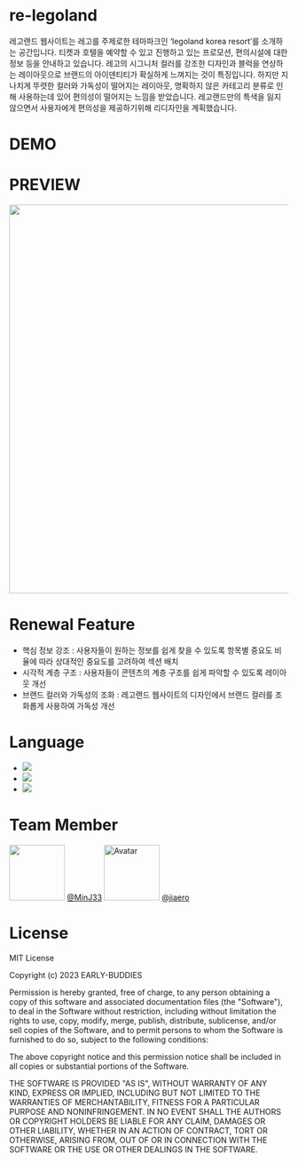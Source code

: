 # re-legoland
레고랜드 웹사이트는 레고를 주제로한 테마파크인 ‘legoland korea resort’를 소개하는 공간입니다. 티켓과 호텔을 예약할 수 있고 진행하고 있는 프로모션, 편의시설에 대한 정보 등을 안내하고 있습니다. 레고의 시그니처 컬러를 강조한 디자인과 블럭을 연상하는 레이아웃으로 브랜드의 아이덴티티가 확실하게 느껴지는 것이 특징입니다. 하지만 지나치게 뚜렷한 컬러와 가독성이 떨어지는 레이아웃, 명확하지 않은 카테고리 분류로 인해 사용하는데 있어 편의성이 떨어지는 느낌을 받았습니다. 레고랜드만의 특색을 잃지 않으면서 사용자에게 편의성을 제공하기위해 리디자인을 계획했습니다.

# DEMO


# PREVIEW
<img src="https://velog.velcdn.com/images/erica990604/post/f56a51ef-9eb8-45e5-8dfe-fe287f229713/image.png" width="700"/>

# Renewal Feature
- 핵심 정보 강조 : 사용자들이 원하는 정보를 쉽게 찾을 수 있도록 항목별 중요도 비율에 따라 상대적인 중요도를 고려하여 섹션 배치
- 시각적 계층 구조 : 사용자들이 콘텐츠의 계층 구조를 쉽게 파악할 수 있도록 레이아웃 개선
- 브랜드 컬러와 가독성의 조화 : 레고랜드 웹사이트의 디자인에서 브랜드 컬러를 조화롭게 사용하여 가독성 개선


# Language
- <img src="http://img.shields.io/badge/HTML5-E34F26?style=for-the-badge&logo=html5&logoColor=white">
- <img src="http://img.shields.io/badge/CSS3-1572B6?style=for-the-badge&logo=css3&logoColor=white">
- <img src="http://img.shields.io/badge/JAVASCRIPT-F7DF1E?style=for-the-badge&logo=javascript&logoColor=white">


# Team Member
<img src="https://avatars.githubusercontent.com/MinJ33" width="100" style="max-width: 100%;"> 
<a href="https://github.com/MinJ33">@MinJ33</a> 

<img style="height:auto;" alt="Avatar" src="https://avatars.githubusercontent.com/u/104992286?v=4" width="100" style="max-width: 100%;">
<a href="https://github.com/jiaero">@jiaero</a>

# License
MIT License

Copyright (c) 2023 EARLY-BUDDIES

Permission is hereby granted, free of charge, to any person obtaining a copy
of this software and associated documentation files (the "Software"), to deal
in the Software without restriction, including without limitation the rights
to use, copy, modify, merge, publish, distribute, sublicense, and/or sell
copies of the Software, and to permit persons to whom the Software is
furnished to do so, subject to the following conditions:

The above copyright notice and this permission notice shall be included in all
copies or substantial portions of the Software.

THE SOFTWARE IS PROVIDED "AS IS", WITHOUT WARRANTY OF ANY KIND, EXPRESS OR
IMPLIED, INCLUDING BUT NOT LIMITED TO THE WARRANTIES OF MERCHANTABILITY,
FITNESS FOR A PARTICULAR PURPOSE AND NONINFRINGEMENT. IN NO EVENT SHALL THE
AUTHORS OR COPYRIGHT HOLDERS BE LIABLE FOR ANY CLAIM, DAMAGES OR OTHER
LIABILITY, WHETHER IN AN ACTION OF CONTRACT, TORT OR OTHERWISE, ARISING FROM,
OUT OF OR IN CONNECTION WITH THE SOFTWARE OR THE USE OR OTHER DEALINGS IN THE
SOFTWARE.

